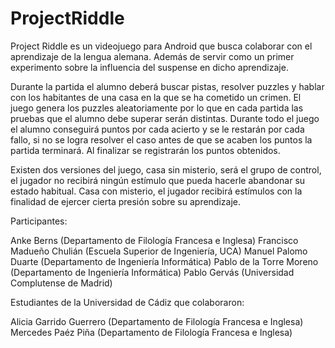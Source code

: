 ProjectRiddle
=============
Project Riddle es un videojuego para Android que busca colaborar con el aprendizaje de la lengua alemana. Además de servir como un primer experimento sobre la influencia del suspense en dicho aprendizaje.

Durante la partida el alumno deberá buscar pistas, resolver puzzles y hablar con los habitantes de una casa en la que se ha cometido un crimen. El juego genera los puzzles aleatoriamente por lo que en cada partida las pruebas que el alumno debe superar serán distintas. Durante todo el juego el alumno conseguirá puntos por cada acierto y se le restarán por cada fallo, si no se logra resolver el caso antes de que se acaben los puntos la partida terminará. Al finalizar se registrarán los puntos obtenidos.

Existen dos versiones del juego, casa sin misterio, será el grupo de control, el jugador no recibirá ningún estímulo que pueda hacerle abandonar su estado habitual. Casa con misterio, el jugador recibirá estímulos con la finalidad de ejercer cierta presión sobre su aprendizaje.

Participantes:

Anke Berns (Departamento de Filología Francesa e Inglesa)
Francisco Madueño Chulián (Escuela Superior de Ingeniería, UCA)
Manuel Palomo Duarte (Departamento de Ingeniería Informática)
Pablo de la Torre Moreno (Departamento de Ingeniería Informática)
Pablo Gervás (Universidad Complutense de Madrid)

Estudiantes de la Universidad de Cádiz que colaboraron:

Alicia Garrido Guerrero (Departamento de Filología Francesa e Inglesa)
Mercedes Paéz Piña (Departamento de Filología Francesa e Inglesa)
